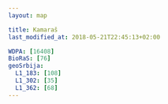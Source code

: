 ```yaml
---
layout: map

title: Kamaraš
last_modified_at: 2018-05-21T22:45:13+02:00

WDPA: [16408]
BioRaS: [76]
geoSrbija:
  L1_183: [108]
  L1_302: [35]
  L1_362: [68]
---
```

